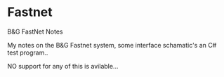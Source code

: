 # Fastnet
B&amp;G FastNet Notes 


My notes on the B&G Fastnet system, some interface schamatic's an C# test program..

NO support for any of this is avilable...

